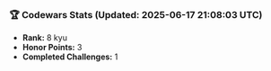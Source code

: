 ### 🏆 Codewars Stats (Updated: 2025-06-17 21:08:03 UTC)

- **Rank:** 8 kyu
- **Honor Points:** 3
- **Completed Challenges:** 1
